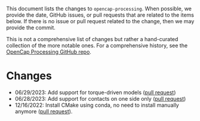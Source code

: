 This document lists the changes to `opencap-processing`. When possible, we provide the date, GitHub issues, or pull requests that are related to the items below. If there is no issue or pull request related to the change, then we may provide the commit.

This is not a comprehensive list of changes but rather a hand-curated collection of the more notable ones. For a comprehensive history, see the [OpenCap Processing GitHub repo](https://github.com/stanfordnmbl/opencap-processing).

Changes
=======
- 06/29/2023: Add support for torque-driven models ([pull request](https://github.com/stanfordnmbl/opencap-processing/pull/66))
- 06/28/2023: Add support for contacts on one side only ([pull request](https://github.com/stanfordnmbl/opencap-processing/pull/57))
- 12/16/2022: Install CMake using conda, no need to install manually anymore ([pull request](https://github.com/stanfordnmbl/opencap-processing/pull/45)).
